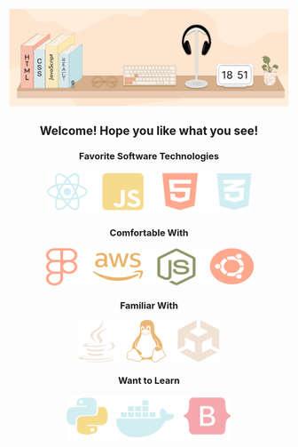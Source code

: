 ![Banner](/images/full-shelf-graphic.png)

<h2 align='center'>Welcome! Hope you like what you see!</h2>

<h3 align='center'>Favorite Software Technologies</h3>
<p align='center'>
<img src='./images/software-stack.png' alt="React, JavaScript, HTML, CSS">
</p>
<h3
 align='center'>Comfortable With</h3
>
<!--
axios
redux
nginx
pm2
vs code
semantic ui
 -->
<p align='center'>
 <img src='./images/comfortable-with.png' alt="Figma, AWS, Node.js, Ubuntu">
</p>
<h3
 align='center'>Familiar With</h3
>
<p align='center'>
<img align='center' src='./images/familiar-with.png'>
</p>

 <!-- 
 java
 adobexd
 linux
 ubuntu
 postman
 unity -->
<h3
 align='center'>Want to Learn</h3
>
<p align='center'>
<img align='center' src='./images/want-to-learn.png'>
</p>

<!--
python
Next.js
MongoDB
Bootstrap
Docker -->
<br>
